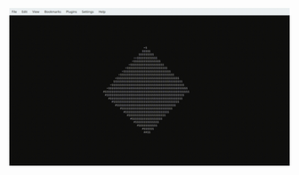 ![This is how its look like](https://github.com/KienHoSD/3D_programming/blob/main/cube/spinning_cube.gif)

